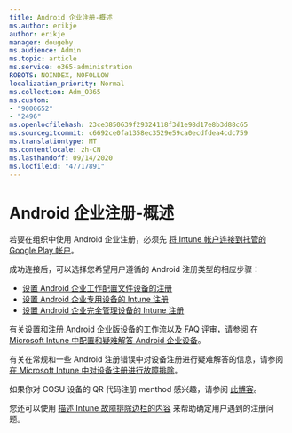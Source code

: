```yaml
---
title: Android 企业注册-概述
ms.author: erikje
author: erikje
manager: dougeby
ms.audience: Admin
ms.topic: article
ms.service: o365-administration
ROBOTS: NOINDEX, NOFOLLOW
localization_priority: Normal
ms.collection: Adm_O365
ms.custom:
- "9000652"
- "2496"
ms.openlocfilehash: 23ce3850639f29324118f3d1e98d17e8b3d88c65
ms.sourcegitcommit: c6692ce0fa1358ec3529e59ca0ecdfdea4cdc759
ms.translationtype: MT
ms.contentlocale: zh-CN
ms.lasthandoff: 09/14/2020
ms.locfileid: "47717891"
---
```

# <a name="android-enterprise-enrollment---overview"></a>Android 企业注册-概述

若要在组织中使用 Android 企业注册，必须先 [将 Intune 帐户连接到托管的 Google Play 帐户](https://docs.microsoft.com/intune/enrollment/connect-intune-android-enterprise)。 

成功连接后，可以选择您希望用户遵循的 Android 注册类型的相应步骤：

- [设置 Android 企业工作配置文件设备的注册](https://docs.microsoft.com/intune/enrollment/android-work-profile-enroll)
- [设置 Android 企业专用设备的 Intune 注册](https://docs.microsoft.com/intune/enrollment/android-kiosk-enroll)
- [设置 Android 企业完全管理设备的 Intune 注册](https://docs.microsoft.com/intune/enrollment/android-fully-managed-enroll)

有关设置和注册 Android 企业版设备的工作流以及 FAQ 评审，请参阅 [在 Microsoft Intune 中配置和疑难解答 Android 企业设备](https://support.microsoft.com/help/4476974/configuring-and-troubleshooting-android-enterprise-devices-in-intune)。

有关在常规和一些 Android 注册错误中对设备注册进行疑难解答的信息，请参阅 [在 Microsoft Intune 中对设备注册进行故障排除](https://docs.microsoft.com/intune/enrollment/troubleshoot-device-enrollment-in-intune)。

如果你对 COSU 设备的 QR 代码注册 menthod 感兴趣，请参阅 [此博客](https://techcommunity.microsoft.com/t5/Intune-Customer-Success/COSU-Configuration-and-Enrollment-using-the-QR-code-enrollment/ba-p/280184)。

您还可以使用 [描述 Intune 故障排除边栏的内容](https://docs.microsoft.com/intune/fundamentals/help-desk-operators) 来帮助确定用户遇到的注册问题。